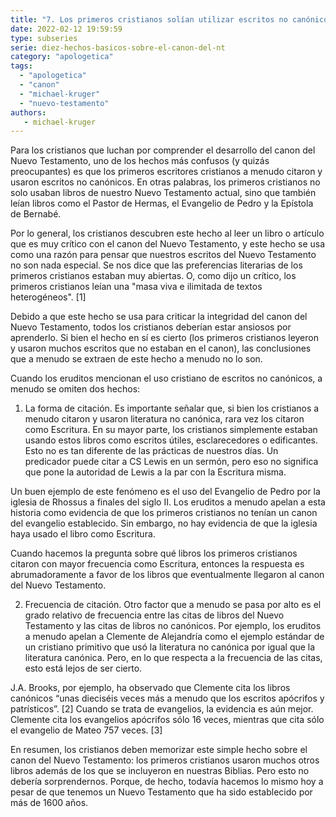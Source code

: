 ```yaml
---
title: "7. Los primeros cristianos solían utilizar escritos no canónicos"
date: 2022-02-12 19:59:59
type: subseries
serie: diez-hechos-basicos-sobre-el-canon-del-nt
category: "apologetica"
tags:
  - "apologetica"
  - "canon"
  - "michael-kruger"
  - "nuevo-testamento"
authors:
   - michael-kruger
---
```


Para los cristianos que luchan por comprender el desarrollo del canon del Nuevo Testamento, uno de los hechos más confusos (y quizás preocupantes) es que los primeros escritores cristianos a menudo citaron y usaron escritos no canónicos. En otras palabras, los primeros cristianos no solo usaban libros de nuestro Nuevo Testamento actual, sino que también leían libros como el Pastor de Hermas, el Evangelio de Pedro y la Epístola de Bernabé.

Por lo general, los cristianos descubren este hecho al leer un libro o artículo que es muy crítico con el canon del Nuevo Testamento, y este hecho se usa como una razón para pensar que nuestros escritos del Nuevo Testamento no son nada especial. Se nos dice que las preferencias literarias de los primeros cristianos estaban muy abiertas. O, como dijo un crítico, los primeros cristianos leían una "masa viva e ilimitada de textos heterogéneos". \[1\]

Debido a que este hecho se usa para criticar la integridad del canon del Nuevo Testamento, todos los cristianos deberían estar ansiosos por aprenderlo. Si bien el hecho en sí es cierto (los primeros cristianos leyeron y usaron muchos escritos que no estaban en el canon), las conclusiones que a menudo se extraen de este hecho a menudo no lo son.

Cuando los eruditos mencionan el uso cristiano de escritos no canónicos, a menudo se omiten dos hechos:

1. La forma de citación. Es importante señalar que, si bien los cristianos a menudo citaron y usaron literatura no canónica, rara vez los citaron como Escritura. En su mayor parte, los cristianos simplemente estaban usando estos libros como escritos útiles, esclarecedores o edificantes. Esto no es tan diferente de las prácticas de nuestros días. Un predicador puede citar a CS Lewis en un sermón, pero eso no significa que pone la autoridad de Lewis a la par con la Escritura misma.

Un buen ejemplo de este fenómeno es el uso del Evangelio de Pedro por la iglesia de Rhossus a finales del siglo II. Los eruditos a menudo apelan a esta historia como evidencia de que los primeros cristianos no tenían un canon del evangelio establecido. Sin embargo, no hay evidencia de que la iglesia haya usado el libro como Escritura.

Cuando hacemos la pregunta sobre qué libros los primeros cristianos citaron con mayor frecuencia como Escritura, entonces la respuesta es abrumadoramente a favor de los libros que eventualmente llegaron al canon del Nuevo Testamento.

2. Frecuencia de citación. Otro factor que a menudo se pasa por alto es el grado relativo de frecuencia entre las citas de libros del Nuevo Testamento y las citas de libros no canónicos. Por ejemplo, los eruditos a menudo apelan a Clemente de Alejandría como el ejemplo estándar de un cristiano primitivo que usó la literatura no canónica por igual que la literatura canónica. Pero, en lo que respecta a la frecuencia de las citas, esto está lejos de ser cierto.

J.A. Brooks, por ejemplo, ha observado que Clemente cita los libros canónicos “unas dieciséis veces más a menudo que los escritos apócrifos y patrísticos”. \[2\] Cuando se trata de evangelios, la evidencia es aún mejor. Clemente cita los evangelios apócrifos sólo 16 veces, mientras que cita sólo el evangelio de Mateo 757 veces. \[3\]

En resumen, los cristianos deben memorizar este simple hecho sobre el canon del Nuevo Testamento: los primeros cristianos usaron muchos otros libros además de los que se incluyeron en nuestras Biblias. Pero esto no debería sorprendernos. Porque, de hecho, todavía hacemos lo mismo hoy a pesar de que tenemos un Nuevo Testamento que ha sido establecido por más de 1600 años.

